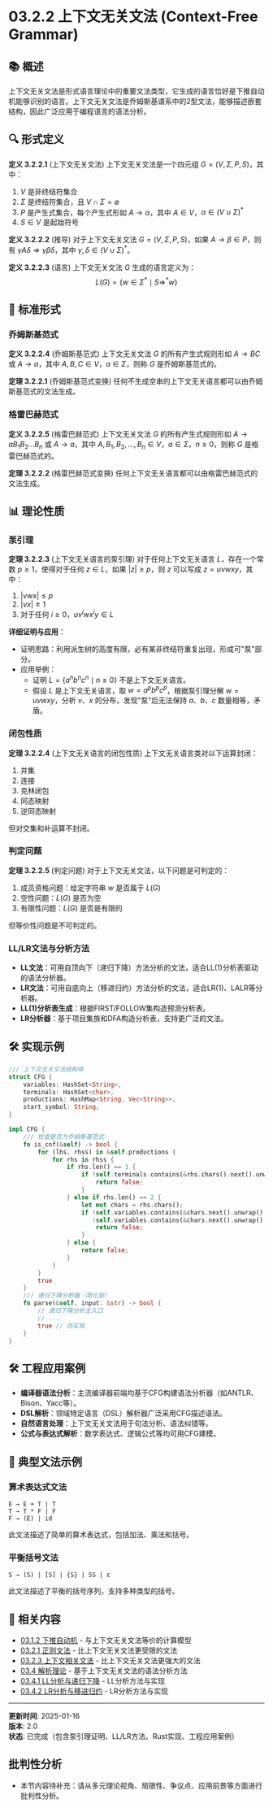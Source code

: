 # 03.2.2 上下文无关文法 (Context-Free Grammar)

## 📚 概述

上下文无关文法是形式语言理论中的重要文法类型，它生成的语言恰好是下推自动机能够识别的语言。上下文无关文法是乔姆斯基谱系中的2型文法，能够描述嵌套结构，因此广泛应用于编程语言的语法分析。

## 🔍 形式定义

**定义 3.2.2.1** (上下文无关文法)
上下文无关文法是一个四元组 $G = (V, \Sigma, P, S)$，其中：

1. $V$ 是非终结符集合
2. $\Sigma$ 是终结符集合，且 $V \cap \Sigma = \emptyset$
3. $P$ 是产生式集合，每个产生式形如 $A \to \alpha$，其中 $A \in V$，$\alpha \in (V \cup \Sigma)^*$
4. $S \in V$ 是起始符号

**定义 3.2.2.2** (推导)
对于上下文无关文法 $G = (V, \Sigma, P, S)$，如果 $A \to \beta \in P$，则有 $\gamma A \delta \Rightarrow \gamma \beta \delta$，其中 $\gamma, \delta \in (V \cup \Sigma)^*$。

**定义 3.2.2.3** (语言)
上下文无关文法 $G$ 生成的语言定义为：
$$L(G) = \{w \in \Sigma^* \mid S \Rightarrow^* w\}$$

## 🔄 标准形式

### 乔姆斯基范式

**定义 3.2.2.4** (乔姆斯基范式)
上下文无关文法 $G$ 的所有产生式规则形如 $A \to BC$ 或 $A \to a$，其中 $A, B, C \in V$，$a \in \Sigma$，则称 $G$ 是乔姆斯基范式的。

**定理 3.2.2.1** (乔姆斯基范式变换)
任何不生成空串的上下文无关语言都可以由乔姆斯基范式的文法生成。

### 格雷巴赫范式

**定义 3.2.2.5** (格雷巴赫范式)
上下文无关文法 $G$ 的所有产生式规则形如 $A \to aB_1B_2...B_n$ 或 $A \to a$，其中 $A, B_1, B_2, ..., B_n \in V$，$a \in \Sigma$，$n \geq 0$，则称 $G$ 是格雷巴赫范式的。

**定理 3.2.2.2** (格雷巴赫范式变换)
任何上下文无关语言都可以由格雷巴赫范式的文法生成。

## 📊 理论性质

### 泵引理

**定理 3.2.2.3** (上下文无关语言的泵引理)
对于任何上下文无关语言 $L$，存在一个常数 $p \geq 1$，使得对于任何 $z \in L$，如果 $|z| \geq p$，则 $z$ 可以写成 $z = uvwxy$，其中：

1. $|vwx| \leq p$
2. $|vx| \geq 1$
3. 对于任何 $i \geq 0$，$uv^iwx^iy \in L$

**详细证明与应用**：
- 证明思路：利用派生树的高度有限，必有某非终结符重复出现，形成可"泵"部分。
- 应用举例：
  - 证明 $L = \{a^n b^n c^n \mid n \geq 0\}$ 不是上下文无关语言。
  - 假设 $L$ 是上下文无关语言，取 $w = a^p b^p c^p$，根据泵引理分解 $w = uvwxy$，分析 $v$、$x$ 的分布，发现"泵"后无法保持 $a$、$b$、$c$ 数量相等，矛盾。

### 闭包性质

**定理 3.2.2.4** (上下文无关语言的闭包性质)
上下文无关语言类对以下运算封闭：

1. 并集
2. 连接
3. 克林闭包
4. 同态映射
5. 逆同态映射

但对交集和补运算不封闭。

### 判定问题

**定理 3.2.2.5** (判定问题)
对于上下文无关文法，以下问题是可判定的：

1. 成员资格问题：给定字符串 $w$ 是否属于 $L(G)$
2. 空性问题：$L(G)$ 是否为空
3. 有限性问题：$L(G)$ 是否是有限的

但等价性问题是不可判定的。

### LL/LR文法与分析方法

- **LL文法**：可用自顶向下（递归下降）方法分析的文法，适合LL(1)分析表驱动的语法分析器。
- **LR文法**：可用自底向上（移进归约）方法分析的文法，适合LR(1)、LALR等分析器。
- **LL(1)分析表生成**：根据FIRST/FOLLOW集构造预测分析表。
- **LR分析器**：基于项目集族和DFA构造分析表，支持更广泛的文法。

## 🛠️ 实现示例

```rust
/// 上下文无关文法结构体
struct CFG {
    variables: HashSet<String>,
    terminals: HashSet<char>,
    productions: HashMap<String, Vec<String>>,
    start_symbol: String,
}

impl CFG {
    /// 检查是否为乔姆斯基范式
    fn is_cnf(&self) -> bool {
        for (lhs, rhss) in &self.productions {
            for rhs in rhss {
                if rhs.len() == 1 {
                    if !self.terminals.contains(&rhs.chars().next().unwrap()) {
                        return false;
                    }
                } else if rhs.len() == 2 {
                    let mut chars = rhs.chars();
                    if !self.variables.contains(&chars.next().unwrap().to_string()) ||
                       !self.variables.contains(&chars.next().unwrap().to_string()) {
                        return false;
                    }
                } else {
                    return false;
                }
            }
        }
        true
    }
    /// 递归下降分析器（简化版）
    fn parse(&self, input: &str) -> bool {
        // 递归下降分析主入口
        // ...
        true // 伪实现
    }
}
```

## 🛠️ 工程应用案例

- **编译器语法分析**：主流编译器前端均基于CFG构建语法分析器（如ANTLR、Bison、Yacc等）。
- **DSL解析**：领域特定语言（DSL）解析器广泛采用CFG描述语法。
- **自然语言处理**：上下文无关文法用于句法分析、语法纠错等。
- **公式与表达式解析**：数学表达式、逻辑公式等均可用CFG建模。

## 🧩 典型文法示例

### 算术表达式文法

```text
E → E + T | T
T → T * F | F
F → (E) | id
```

此文法描述了简单的算术表达式，包括加法、乘法和括号。

### 平衡括号文法

```text
S → (S) | [S] | {S} | SS | ε
```

此文法描述了平衡的括号序列，支持多种类型的括号。

## 🔗 相关内容

- [03.1.2 下推自动机](../01_Automata_Theory/03.1.2_Pushdown_Automata.md) - 与上下文无关文法等价的计算模型
- [03.2.1 正则文法](03.2.1_Regular_Grammar.md) - 比上下文无关文法更受限的文法
- [03.2.3 上下文相关文法](03.2.3_Context_Sensitive_Grammar.md) - 比上下文无关文法更强大的文法
- [03.4 解析理论](../03.4_Parsing_Theory.md) - 基于上下文无关文法的语法分析方法
- [03.4.1 LL分析与递归下降](../03.4.1_LL_Parsing.md) - LL分析方法与实现
- [03.4.2 LR分析与移进归约](../03.4.2_LR_Parsing.md) - LR分析方法与实现

---

**更新时间**: 2025-01-16  
**版本**: 2.0  
**状态**: 已完成（包含泵引理证明、LL/LR方法、Rust实现、工程应用案例）


## 批判性分析

- 本节内容待补充：请从多元理论视角、局限性、争议点、应用前景等方面进行批判性分析。
